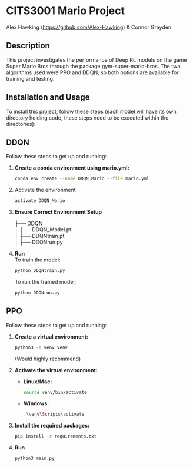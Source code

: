 # CITS3001 Mario Project

Alex Hawking (https://github.com/Alex-Hawking) & Connor Grayden


## Description
This project investigates the performance of Deep RL models on the game Super Mario Bros through the package gym-super-mario-bros. The two algorithms used were PPO and DDQN, so both options are available for training and testing.

## Installation and Usage
To install this project, follow these steps (each model will have its own directory holding code, these steps need to be executed within the directories):

## DDQN

Follow these steps to get up and running:

1. **Create a conda environment using mario.yml:**
    ```bash
    conda env create --name DDQN_Mario --file mario.yml
    ```

2. Activate the environment
    ```bash
    activate DDQN_Mario
    ```

3. **Ensure Correct Environment Setup**

    ├── DDQN  
    │ ├── DDQN_Model.pt  
    │ ├── DDQNtrain.pt  
    │ ├── DDQNrun.py  


5. **Run**\
    To train the model:
    ```bash
    python DDQNtrain.py
    ```

    To run the trained model:
    ```bash
    python DDQNrun.py
    ```

## PPO

Follow these steps to get up and running:

1. **Create a virtual environment:**
    ```bash
    python3 -m venv venv
    ```
    (Would highly recommend)

2. **Activate the virtual environment:**
    - **Linux/Mac:**
        ```bash
        source venv/bin/activate
        ```
    - **Windows:**
        ```bash
        .\venv\Scripts\activate
        ```

3. **Install the required packages:**
    ```bash
    pip install -r requirements.txt
    ```

4. **Run**
    ```bash
    python3 main.py
    ```
